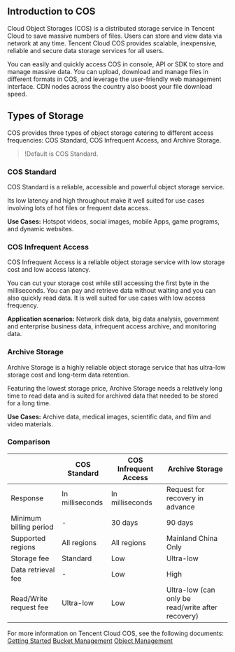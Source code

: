 ## Introduction to COS

Cloud Object Storages (COS) is a distributed storage service in Tencent Cloud to save massive numbers of files. Users can store and view data via network at any time. Tencent Cloud COS provides scalable, inexpensive, reliable and secure data storage services for all users.

You can easily and quickly access COS in console, API or SDK to store and manage massive data. You can upload, download and manage files in different formats in COS, and leverage the user-friendly web management interface. CDN nodes across the country also boost your file download speed.
## Types of Storage

COS provides three types of object storage catering to different access frequencies: COS Standard, COS Infrequent Access, and Archive Storage.

>!Default is COS Standard.

### COS Standard

COS Standard is a reliable, accessible and powerful object storage service.

Its low latency and high throughout make it well suited for use cases involving lots of hot files or frequent data access.

**Use Cases:** Hotspot videos, social images, mobile Apps, game programs, and dynamic websites.

### COS Infrequent Access

COS Infrequent Access is a reliable object storage service with low storage cost and low access latency.

You can cut your storage cost while still accessing the first byte in the milliseconds. You can pay and retrieve data without waiting and you can also quickly read data. It is well suited for use cases with low access frequency.

**Application scenarios:** Network disk data, big data analysis, government and enterprise business data, infrequent access archive, and monitoring data.

### Archive Storage

Archive Storage is a highly reliable object storage service that has ultra-low storage cost and long-term data retention.

Featuring the lowest storage price, Archive Storage needs a relatively long time to read data and is suited for archived data that needed to be stored for a long time.

**Use Cases:** Archive data, medical images, scientific data, and film and video materials.

### Comparison

| | COS Standard | COS Infrequent Access | Archive Storage |
| ------------ | -------- | -------- | ------------------- |
| Response | In milliseconds | In milliseconds | Request for recovery in advance |
| Minimum billing period | - | 30 days | 90 days |
| Supported regions | All regions | All regions | Mainland China Only |
| Storage fee | Standard | Low | Ultra-low |
| Data retrieval fee | - | Low | High |
| Read/Write request fee | Ultra-low | Low | Ultra-low (can only be read/write after recovery) |


For more information on Tencent Cloud COS, see the following documents:
[Getting Started](/document/product/436/6225)
[Bucket Management](/document/product/436/13312)
[Object Management](/document/product/436/13324)
